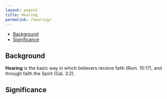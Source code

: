 ```yaml
---
layout: pagev2
title: Hearing
permalink: /hearing/
---
```

- [Background](#background)
- [Significance](#significance)

## Background

**Hearing** is the basic way in which believers receive faith (Rom. 10:17), and through faith the Spirit (Gal. 3:2).

## Significance

